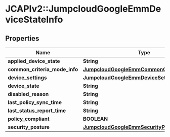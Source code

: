# JCAPIv2::JumpcloudGoogleEmmDeviceStateInfo

## Properties
Name | Type | Description | Notes
------------ | ------------- | ------------- | -------------
**applied_device_state** | **String** |  | [optional] 
**common_criteria_mode_info** | [**JumpcloudGoogleEmmCommonCriteriaModeInfo**](JumpcloudGoogleEmmCommonCriteriaModeInfo.md) |  | [optional] 
**device_settings** | [**JumpcloudGoogleEmmDeviceSettings**](JumpcloudGoogleEmmDeviceSettings.md) |  | [optional] 
**device_state** | **String** |  | [optional] 
**disabled_reason** | **String** |  | [optional] 
**last_policy_sync_time** | **String** |  | [optional] 
**last_status_report_time** | **String** |  | [optional] 
**policy_compliant** | **BOOLEAN** |  | [optional] 
**security_posture** | [**JumpcloudGoogleEmmSecurityPosture**](JumpcloudGoogleEmmSecurityPosture.md) |  | [optional] 

